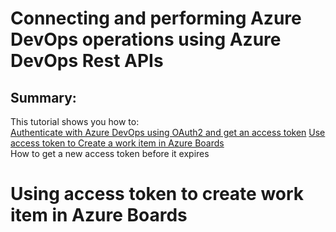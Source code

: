 # Connecting and performing Azure DevOps operations using Azure DevOps Rest APIs
## Summary:
This tutorial shows you how to:  
  [Authenticate with Azure DevOps using OAuth2 and get an access token][1]
  [Use access token to Create a work item in Azure Boards](#u1)  
  How to get a new access token before it expires  
  



[1]: https://github.com/aj3705/AzureDevOps/blob/master/restapis/ado-authentication.md
























# <a name="u1">Using access token to create work item in Azure Boards
